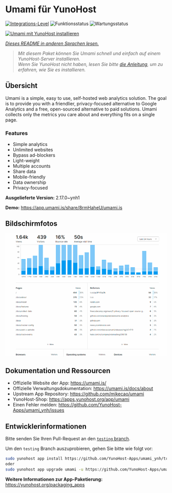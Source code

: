 <!--
N.B.: Diese README wurde automatisch von <https://github.com/YunoHost/apps/tree/master/tools/readme_generator> generiert.
Sie darf NICHT von Hand bearbeitet werden.
-->

# Umami für YunoHost

[![Integrations-Level](https://apps.yunohost.org/badge/integration/umami)](https://ci-apps.yunohost.org/ci/apps/umami/)
![Funktionsstatus](https://apps.yunohost.org/badge/state/umami)
![Wartungsstatus](https://apps.yunohost.org/badge/maintained/umami)

[![Umami mit YunoHost installieren](https://install-app.yunohost.org/install-with-yunohost.svg)](https://install-app.yunohost.org/?app=umami)

*[Dieses README in anderen Sprachen lesen.](./ALL_README.md)*

> *Mit diesem Paket können Sie Umami schnell und einfach auf einem YunoHost-Server installieren.*  
> *Wenn Sie YunoHost nicht haben, lesen Sie bitte [die Anleitung](https://yunohost.org/install), um zu erfahren, wie Sie es installieren.*

## Übersicht

Umami is a simple, easy to use, self-hosted web analytics solution. The goal is to provide you with a friendlier, privacy-focused alternative to Google Analytics and a free, open-sourced alternative to paid solutions. Umami collects only the metrics you care about and everything fits on a single page. 

### Features

- Simple analytics
- Unlimited websites
- Bypass ad-blockers
- Light-weight
- Multiple accounts
- Share data
- Mobile-friendly
- Data ownership
- Privacy-focused


**Ausgelieferte Version:** 2.17.0~ynh1

**Demo:** <https://app.umami.is/share/8rmHaheU/umami.is>

## Bildschirmfotos

![Bildschirmfotos von Umami](./doc/screenshots/dark.png)

## Dokumentation und Ressourcen

- Offizielle Website der App: <https://umami.is/>
- Offizielle Verwaltungsdokumentation: <https://umami.is/docs/about>
- Upstream App Repository: <https://github.com/mikecao/umami>
- YunoHost-Shop: <https://apps.yunohost.org/app/umami>
- Einen Fehler melden: <https://github.com/YunoHost-Apps/umami_ynh/issues>

## Entwicklerinformationen

Bitte senden Sie Ihren Pull-Request an den [`testing` branch](https://github.com/YunoHost-Apps/umami_ynh/tree/testing).

Um den `testing` Branch auszuprobieren, gehen Sie bitte wie folgt vor:

```bash
sudo yunohost app install https://github.com/YunoHost-Apps/umami_ynh/tree/testing --debug
oder
sudo yunohost app upgrade umami -u https://github.com/YunoHost-Apps/umami_ynh/tree/testing --debug
```

**Weitere Informationen zur App-Paketierung:** <https://yunohost.org/packaging_apps>
